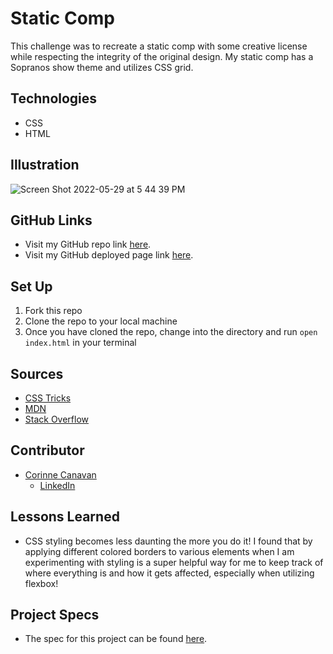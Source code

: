 # Static Comp

This challenge was to recreate a static comp with some creative license while respecting the integrity of the original design. My static comp has a Sopranos show theme and utilizes CSS grid.

## Technologies

- CSS
- HTML

## Illustration

![Screen Shot 2022-05-29 at 5 44 39 PM](https://user-images.githubusercontent.com/97919748/170896156-6b742fe6-f441-4252-a691-7fac1667aa12.png)

## GitHub Links

- Visit my GitHub repo link [here](https://github.com/CorCanavan/static-comp).
- Visit my GitHub deployed page link [here](https://corcanavan.github.io/static-comp/).

## Set Up

1. Fork this repo
2. Clone the repo to your local machine
3. Once you have cloned the repo, change into the directory and run `open index.html` in your terminal

## Sources

- [CSS Tricks](https://css-tricks.com/)
- [MDN](http://developer.mozilla.org/en-US/)
- [Stack Overflow](https://stackoverflow.com/)

## Contributor

- [Corinne Canavan](https://github.com/CorCanavan)
  - [LinkedIn](https://www.linkedin.com/in/corinnecanavan/)

## Lessons Learned

- CSS styling becomes less daunting the more you do it! I found that by applying different colored borders to various elements when I am experimenting with styling is a super helpful way for me to keep track of where everything is and how it gets affected, especially when utilizing flexbox!

## Project Specs

- The spec for this project can be found [here](https://frontend.turing.edu/projects/M2-static-comp-challenge.html).

